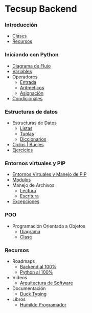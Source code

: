 # Tecsup Backend

### Introducción

- [Clases](#lunes)
- [Recursos](#recursos)

### Iniciando con Python

- [Diagrama de Flujo](Lunes/diagrama_flujo.drawio)
- [Variables](Lunes/variables.py)
- Operadores
  - [Entrada](Lunes/operador_entrada.py)
  - [Aritmeticos](Lunes/operadores_aritmeticos.py)
  - [Asignación](Lunes/operadores_asignacion.py)
- [Condicionales](Lunes/condicionales.py)

### Estructuras de datos

- Estructuras de Datos
  - [Listas](Martes/listas.py)
  - [Tuplas](Martes/tuplas.py)
  - [Diccionarios](Martes/diccionarios.py)
- [Ciclos | Bucles](Martes/iteradores.py)
- [Ejercicios](Martes/ejercicios.py)

### Entornos virtuales y PIP

- [Entornos Virtuales y Manejo de PIP](Miercoles/README.md)
- [Modulos](Miercoles/modulos.py)
- Manejo de Archivos
  - [Lectura](Miercoles/lectura_archivos.py)
  - [Escritura](Miercoles/escritura_archivos.py)
- [Excepciones](Miercoles/excepciones.py)

### POO

- Programación Orientada a Objetos
  - [Diagrama](Jueves/poo.drawio)
  - [Clase](Jueves/poo.py)

### Recursos

- Roadmaps
  - [Backend al 100%](https://roadmap.sh/backend)
  - [Python al 100%](https://roadmap.sh/python)
- Videos
  - [Arquitectura de Software](https://www.youtube.com/watch?v=MbX0hGRiJm8)
- Documentación
  - [Duck Typing](https://realpython.com/lessons/duck-typing/)
- Libros
  - [Humilde Programador](http://nummolt.blogspot.com/2019/08/el-programador-humilde.html)
